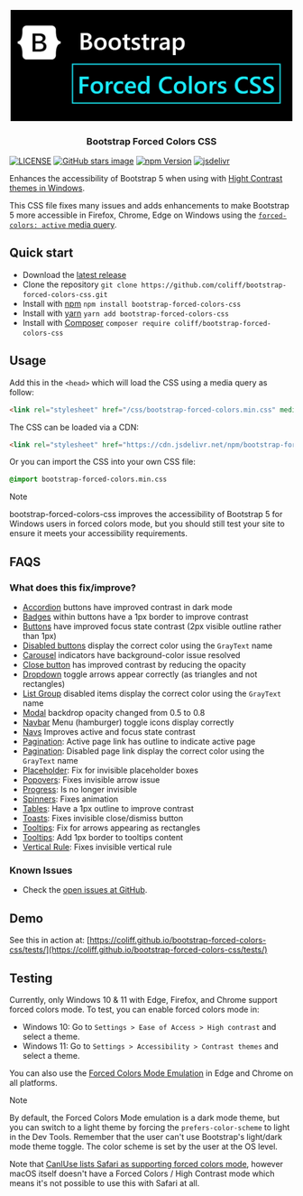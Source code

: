 <p align="center">
<img src="https://github.com/coliff/bootstrap-forced-colors-css/blob/main/.github/preview.png?raw=true" width="500" alt="Bootstrap 5 Forced Colors CSS">
</p>

<h3 align="center">Bootstrap Forced Colors CSS</h3>

[![LICENSE](https://img.shields.io/badge/license-MIT-lightgrey.svg)](https://raw.githubusercontent.com/coliff/bootstrap-forced-colors-css/main/LICENSE)
[![GitHub stars image](https://img.shields.io/github/stars/coliff/bootstrap-forced-colors-css.svg?label=GitHub%20Stars)](https://github.com/coliff/bootstrap-forced-colors-css)
[![npm Version](https://img.shields.io/npm/v/bootstrap-forced-colors-css)](https://www.npmjs.com/package/bootstrap-forced-colors-css)
[![jsdelivr](https://data.jsdelivr.com/v1/package/npm/bootstrap-forced-colors-css/badge)](https://www.jsdelivr.com/package/npm/bootstrap-forced-colors-css)

Enhances the accessibility of Bootstrap 5 when using with [Hight Contrast themes in Windows](https://blogs.windows.com/msedgedev/2020/09/17/styling-for-windows-high-contrast-with-new-standards-for-forced-colors/).

This CSS file fixes many issues and adds enhancements to make Bootstrap 5 more accessible in Firefox, Chrome, Edge on Windows using the [`forced-colors: active` media query](https://developer.mozilla.org/en-US/docs/Web/CSS/@media/forced-colors).

## Quick start

- Download the [latest release](https://github.com/coliff/bootstrap-forced-colors-css/releases/latest)
- Clone the repository `git clone https://github.com/coliff/bootstrap-forced-colors-css.git`
- Install with [npm](https://www.npmjs.com/package/bootstrap-forced-colors-css) `npm install bootstrap-forced-colors-css`
- Install with [yarn](https://classic.yarnpkg.com/en/package/bootstrap-forced-colors-css) `yarn add bootstrap-forced-colors-css`
- Install with [Composer](https://packagist.org/packages/coliff/bootstrap-forced-colors-css) `composer require coliff/bootstrap-forced-colors-css`

## Usage

Add this in the `<head>` which will load the CSS using a media query as follow:

```html
<link rel="stylesheet" href="/css/bootstrap-forced-colors.min.css" media="screen and (forced-colors: active)">
```

The CSS can be loaded via a CDN:

```html
<link rel="stylesheet" href="https://cdn.jsdelivr.net/npm/bootstrap-forced-colors-css@1.0.4/css/bootstrap-forced-colors.min.css" media="screen and (forced-colors: active)">
```

Or you can import the CSS into your own CSS file:

```scss
@import bootstrap-forced-colors.min.css
```

> [!NOTE]
> bootstrap-forced-colors-css improves the accessibility of Bootstrap 5 for Windows users in forced colors mode, but you should still test your site to ensure it meets your accessibility requirements.

## FAQS

### What does this fix/improve?

- [Accordion](https://coliff.github.io/bootstrap-forced-colors-css/tests/#accordion) buttons have improved contrast in dark mode
- [Badges](https://coliff.github.io/bootstrap-forced-colors-css/tests/#badge) within buttons have a 1px border to improve contrast
- [Buttons](https://coliff.github.io/bootstrap-forced-colors-css/tests/#buttons) have improved focus state contrast (2px visible outline rather than 1px)
- [Disabled buttons](https://coliff.github.io/bootstrap-forced-colors-css/tests/#buttons) display the correct color using the `GrayText` name
- [Carousel](https://coliff.github.io/bootstrap-forced-colors-css/tests/#carousel) indicators have background-color issue resolved
- [Close button](https://coliff.github.io/bootstrap-forced-colors-css/tests/#toasts) has improved contrast by reducing the opacity
- [Dropdown](https://coliff.github.io/bootstrap-forced-colors-css/tests/#dropdowns) toggle arrows appear correctly (as triangles and not rectangles)
- [List Group](https://coliff.github.io/bootstrap-forced-colors-css/tests/#list-group) disabled items display the correct color using the `GrayText` name
- [Modal](https://coliff.github.io/bootstrap-forced-colors-css/tests/#modal) backdrop opacity changed from 0.5 to 0.8
- [Navbar](https://coliff.github.io/bootstrap-forced-colors-css/tests/#navbar) Menu (hamburger) toggle icons display correctly
- [Navs](https://coliff.github.io/bootstrap-forced-colors-css/tests/#navs) Improves active and focus state contrast
- [Pagination](https://coliff.github.io/bootstrap-forced-colors-css/tests/#pagination): Active page link has outline to indicate active page
- [Pagination](https://coliff.github.io/bootstrap-forced-colors-css/tests/#pagination): Disabled page link display the correct color using the `GrayText` name
- [Placeholder](https://coliff.github.io/bootstrap-forced-colors-css/tests/#placeholder): Fix for invisible placeholder boxes
- [Popovers](https://coliff.github.io/bootstrap-forced-colors-css/tests/#popovers): Fixes invisible arrow issue
- [Progress](https://coliff.github.io/bootstrap-forced-colors-css/tests/#progress): Is no longer invisible
- [Spinners](https://coliff.github.io/bootstrap-forced-colors-css/tests/#spinners): Fixes animation
- [Tables](https://coliff.github.io/bootstrap-forced-colors-css/tests/#tables): Have a 1px outline to improve contrast
- [Toasts](https://coliff.github.io/bootstrap-forced-colors-css/tests/#toasts): Fixes invisible close/dismiss button
- [Tooltips](https://coliff.github.io/bootstrap-forced-colors-css/tests/#tooltips): Fix for arrows appearing as rectangles
- [Tooltips](https://coliff.github.io/bootstrap-forced-colors-css/tests/#tooltips): Add 1px border to tooltips content
- [Vertical Rule](https://coliff.github.io/bootstrap-forced-colors-css/tests/#navbar): Fixes invisible vertical rule

### Known Issues

- Check the [open issues at GitHub](https://github.com/coliff/bootstrap-forced-colors-css/issues).

## Demo

See this in action at: [https://coliff.github.io/bootstrap-forced-colors-css/tests/](https://coliff.github.io/bootstrap-forced-colors-css/tests/)

## Testing

Currently, only Windows 10 & 11 with Edge, Firefox, and Chrome support forced colors mode. To test, you can enable forced colors mode in:

- Windows 10: Go to `Settings > Ease of Access > High contrast` and select a theme.
- Windows 11: Go to `Settings > Accessibility > Contrast themes` and select a theme.

You can also use the [Forced Colors Mode Emulation](https://developer.chrome.com/docs/devtools/rendering/emulate-css#emulate_css_media_feature_forced-colors) in Edge and Chrome on all platforms.

> [!NOTE]
> By default, the Forced Colors Mode emulation is a dark mode theme, but you can switch to a light theme by forcing the `prefers-color-scheme` to light in the Dev Tools. Remember that the user can't use Bootstrap's light/dark mode theme toggle. The color scheme is set by the user at the OS level.

Note that [CanIUse lists Safari as supporting forced colors mode](https://caniuse.com/mdn-css_at-rules_media_forced-colors), however macOS itself doesn't have a Forced Colors / High Contrast mode which means it's not possible to use this with Safari at all.

